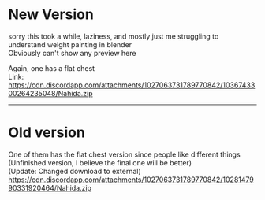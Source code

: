 # New Version  
sorry this took a while, laziness, and mostly just me struggling to understand weight painting in blender  
Obviously can't show any preview here  
  
Again, one has a flat chest  
Link: https://cdn.discordapp.com/attachments/1027063731789770842/1036743300264235048/Nahida.zip  
   
----------------------  
# Old version  
One of them has the flat chest version since people like different things  
(Unfinished version, I believe the final one will be better)  
(Update: Changed download to external)  
https://cdn.discordapp.com/attachments/1027063731789770842/1028147990331920464/Nahida.zip  

